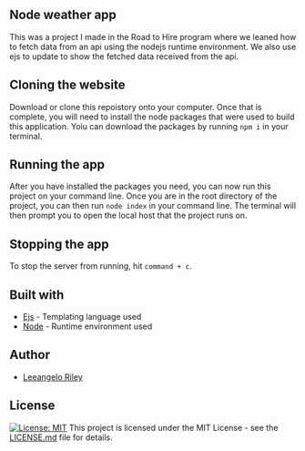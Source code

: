 ## Node weather app
This was a project I made in the Road to Hire program where we leaned how to fetch data from an api using the nodejs runtime environment. We also use ejs to update to show the fetched data received from the api. 

## Cloning the website
Download or clone this repoistory onto your computer. Once that is complete, you will need to install the node packages that were used to build this application. Yoiu can download the packages by running `npm i` in your terminal. 

## Running the app
After you have installed the packages you need, you can now run this project on your command line. Once you are in the root directory of the project, you can then run `node index` in your command line. The terminal will then prompt you to open the local host that the project runs on. 

## Stopping the app
To stop the server from running, hit `command + c`.

## Built with 
- [Ejs](https://ejs.co/) - Templating language used
- [Node](https://github.com/nodejs/node) - Runtime environment used


## Author 
- [Leeangelo Riley](https://github.com/LeCoding-tech)

## License
[![License: MIT](https://img.shields.io/badge/License-MIT-yellow.svg)](https://opensource.org/licenses/MIT)   This project is licensed under the MIT License - see the [LICENSE.md](https://github.com/LeCoding-tech/node-weather-app/blob/master/LICENSE) file for details.
